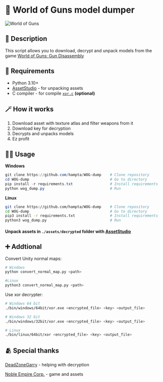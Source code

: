 # 🔫 World of Guns model dumper 

![World of Guns](https://cdn.cloudflare.steamstatic.com/steam/apps/262410/library_hero.jpg)

## 📙 Description
This script allows you to download, decrypt and unpack models from the game [World of Guns: Gun Disassembly](https://store.steampowered.com/app/262410/World_of_Guns_Gun_Disassembly/)

## 🔗 Requirements
- Python 3.10+ 
- [AssetStudio](https://github.com/Perfare/AssetStudio) - for unpacking assets
- C compiler - for compile [`xor.c`](https://github.com/hampta/WOG-dump/blob/main/xor.c) **(optional)**

## 🪄 How it works
1. Download asset with texture atlas and filter weapons from it
2. Download key for decryption
3. Decrypts and unpacks models
4. Ez profit

## 🧑‍🏭 Usage
**Windows**
```powershell
git clone https://github.com/hampta/WOG-dump    # Clone repository
cd WOG-dump                                     # Go to directory
pip install -r requirements.txt                 # Install requirements
python wog_dump.py                              # Run
```

**Linux**
```bash
git clone https://github.com/hampta/WOG-dump    # Clone repository
cd WOG-dump                                     # Go to directory
pip3 install -r requirements.txt                # Install requirements
python3 wog_dump.py                             # Run
```

#### Unpack assets in `./assets/decrypted` folder with [AssetStudio](https://github.com/Perfare/AssetStudio)

## ➕ Addtional
Convert Unity normal maps: 
```bash
# Windows
python convert_normal_map.py <path> 

#Linux 
python3 convert_normal_map.py <path> 
```

Use xor decrypter: 
```bash
# Windows 64 bit
./bin/windows/64bit/xor.exe <encrypted_file> <key> <output_file>

# Windows 32 bit
./bin/windows/32bit/xor.exe <encrypted_file> <key> <output_file>

# Linux
./bin/linux/64bit/xor <encrypted_file> <key> <output_file>
```


## 🫂 Special thanks
[DeadZoneGarry](https://github.com/DeadZoneLuna) - helping with decryption

[Noble Empire Corp.](https://noble-empire.com/news.php) - game and assets

